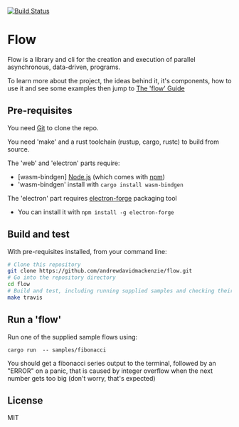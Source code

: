 [![Build Status](https://travis-ci.org/andrewdavidmackenzie/flow.svg?branch=master)](https://travis-ci.org/andrewdavidmackenzie/flow)

# Flow
Flow is a library and cli for the creation and execution of parallel asynchronous, data-driven, programs.

To learn more about the project, the ideas behind it, it's components, how to use it and see some 
examples then jump to [The 'flow' Guide](./guide/src/SUMMARY.md)

## Pre-requisites

You need [Git](https://git-scm.com) to clone the repo.

You need 'make' and a rust toolchain (rustup, cargo, rustc) to build from source.

The 'web' and 'electron' parts require:
* [wasm-bindgen] [Node.js](https://nodejs.org/en/download/) (which comes with [npm](http://npmjs.com))
* 'wasm-bindgen' install with `cargo install wasm-bindgen`

The 'electron' part requires [electron-forge](https://github.com/electron-userland/electron-forge) packaging tool
* You can install it with `npm install -g electron-forge`

## Build and test

With pre-requisites installed, from your command line:

```bash
# Clone this repository
git clone https://github.com/andrewdavidmackenzie/flow.git
# Go into the repository directory
cd flow
# Build and test, including running supplied samples and checking their output is correct
make travis
```

## Run a 'flow'
Run one of the supplied sample flows using:

```cargo run  -- samples/fibonacci```

You should get a fibonacci series output to the terminal, 
followed by an "ERROR" on a panic, that is caused by integer overflow 
when the next number gets too big (don't worry, that's expected)

## License

MIT
